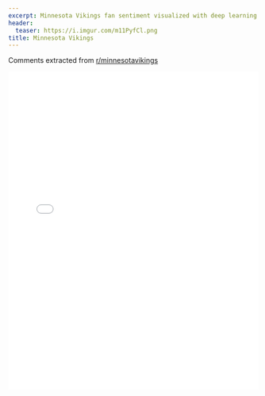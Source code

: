 ```yaml
---
excerpt: Minnesota Vikings fan sentiment visualized with deep learning.
header:
  teaser: https://i.imgur.com/m11PyfCl.png
title: Minnesota Vikings
---
```


Comments extracted from [r/minnesotavikings](https://reddit.com/r/minnesotavikings)
<iframe id="igraph" scrolling="no" style="border:none;" seamless="seamless" src="/plots/NFL/MIN.html" height="640" width="100%"></iframe>